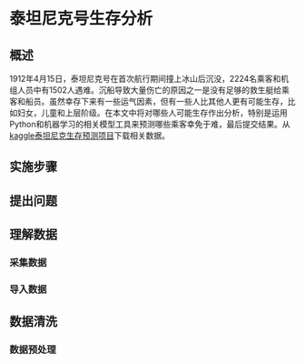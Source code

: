 # 泰坦尼克号生存分析

## 概述

1912年4月15日，泰坦尼克号在首次航行期间撞上冰山后沉没，2224名乘客和机组人员中有1502人遇难。沉船导致大量伤亡的原因之一是没有足够的救生艇给乘客和船员。虽然幸存下来有一些运气因素，但有一些人比其他人更有可能生存，比如妇女，儿童和上层阶级。在本文中将对哪些人可能生存作出分析，特别是运用Python和机器学习的相关模型工具来预测哪些乘客幸免于难，最后提交结果。从[kaggle泰坦尼克生存预测项目](https://link.jianshu.com?t=https%3A%2F%2Fwww.kaggle.com%2Fc%2Ftitanic)下载相关数据。

## 实施步骤



## 提出问题



## 理解数据

### 采集数据

### 导入数据

## 数据清洗

### 数据预处理





